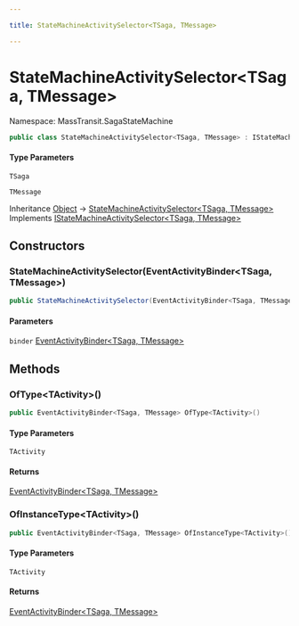 ```yaml
---

title: StateMachineActivitySelector<TSaga, TMessage>

---
```


# StateMachineActivitySelector\<TSaga, TMessage\>

Namespace: MassTransit.SagaStateMachine

```csharp
public class StateMachineActivitySelector<TSaga, TMessage> : IStateMachineActivitySelector<TSaga, TMessage>
```

#### Type Parameters

`TSaga`<br/>

`TMessage`<br/>

Inheritance [Object](https://learn.microsoft.com/en-us/dotnet/api/system.object) → [StateMachineActivitySelector\<TSaga, TMessage\>](../masstransit-sagastatemachine/statemachineactivityselector-2)<br/>
Implements [IStateMachineActivitySelector\<TSaga, TMessage\>](../masstransit/istatemachineactivityselector-2)

## Constructors

### **StateMachineActivitySelector(EventActivityBinder\<TSaga, TMessage\>)**

```csharp
public StateMachineActivitySelector(EventActivityBinder<TSaga, TMessage> binder)
```

#### Parameters

`binder` [EventActivityBinder\<TSaga, TMessage\>](../masstransit/eventactivitybinder-2)<br/>

## Methods

### **OfType\<TActivity\>()**

```csharp
public EventActivityBinder<TSaga, TMessage> OfType<TActivity>()
```

#### Type Parameters

`TActivity`<br/>

#### Returns

[EventActivityBinder\<TSaga, TMessage\>](../masstransit/eventactivitybinder-2)<br/>

### **OfInstanceType\<TActivity\>()**

```csharp
public EventActivityBinder<TSaga, TMessage> OfInstanceType<TActivity>()
```

#### Type Parameters

`TActivity`<br/>

#### Returns

[EventActivityBinder\<TSaga, TMessage\>](../masstransit/eventactivitybinder-2)<br/>
